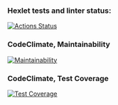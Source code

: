 ### Hexlet tests and linter status:
[![Actions Status](https://github.com/ElenaSolovyeva/java-project-lvl1/actions/workflows/hexlet-check.yml/badge.svg)](https://github.com/ElenaSolovyeva/java-project-lvl1/actions)

### CodeClimate, Maintainability
[![Maintainability](https://api.codeclimate.com/v1/badges/51e08337c558b0172c7b/maintainability)](https://codeclimate.com/github/ElenaSolovyeva/java-project-lvl1/maintainability)

### CodeClimate, Test Coverage
[![Test Coverage](https://api.codeclimate.com/v1/badges/51e08337c558b0172c7b/test_coverage)](https://codeclimate.com/github/ElenaSolovyeva/java-project-lvl1/test_coverage)
